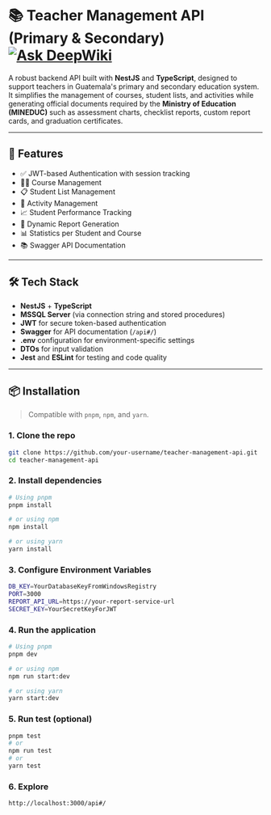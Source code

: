 
# 📚 Teacher Management API (Primary & Secondary) [![Ask DeepWiki](https://deepwiki.com/badge.svg)](https://deepwiki.com/SKEGDEV/MGP-API-HT-NEST-JS)

A robust backend API built with **NestJS** and **TypeScript**, designed to support teachers in Guatemala's primary and secondary education system. It simplifies the management of courses, student lists, and activities while generating official documents required by the **Ministry of Education (MINEDUC)** such as assessment charts, checklist reports, custom report cards, and graduation certificates.

---

## 🚀 Features

- ✅ JWT-based Authentication with session tracking
- 🧑‍🏫 Course Management
- 📋 Student List Management
- 📌 Activity Management
- 📈 Student Performance Tracking
- 🧾 Dynamic Report Generation
- 📊 Statistics per Student and Course
- 📚 Swagger API Documentation

---

## 🛠️ Tech Stack

- **NestJS** + **TypeScript**
- **MSSQL Server** (via connection string and stored procedures)
- **JWT** for secure token-based authentication
- **Swagger** for API documentation (`/api#/`)
- **.env** configuration for environment-specific settings
- **DTOs** for input validation
- **Jest** and **ESLint** for testing and code quality

---

## 📦 Installation

> Compatible with `pnpm`, `npm`, and `yarn`.

### 1. Clone the repo
```bash
git clone https://github.com/your-username/teacher-management-api.git
cd teacher-management-api
```
### 2. Install dependencies
```bash
# Using pnpm
pnpm install

# or using npm
npm install

# or using yarn
yarn install
```
### 3. Configure Environment Variables 
```bash
DB_KEY=YourDatabaseKeyFromWindowsRegistry
PORT=3000
REPORT_API_URL=https://your-report-service-url
SECRET_KEY=YourSecretKeyForJWT
```
### 4. Run the application 
```bash
# Using pnpm
pnpm dev

# or using npm
npm run start:dev

# or using yarn
yarn start:dev
```

### 5. Run test (optional)
```bash
pnpm test
# or
npm run test
# or
yarn test
```

### 6. Explore 
```bash
http://localhost:3000/api#/
```
